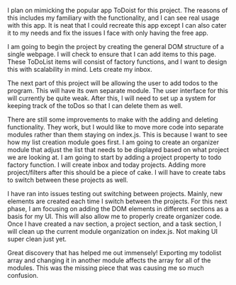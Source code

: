 I plan on mimicking the popular app ToDoist for this project. The reasons of this includes my familiary with the functionality, and I can see real usage with this app.  It is neat that I could recreate this app except I can also cater it to my needs and fix the issues I face with only having the free app.

I am going to begin the project by creating the general DOM structure of a single webpage.  I will check to ensure that I can add items to this page.  These ToDoList items will consist of factory functions, and I want to design this with scalability in mind.  Lets create my inbox.

The next part of this project will be allowing the user to add todos to the program.  This will have its own separate module.  The user interface for this will currently be quite weak.  After this, I will need to set up a system for keeping track of the toDos so that I can delete them as well.

There are still some improvements to make with the adding and deleting functionality.  They work, but I would like to move more code into separate modules rather than them staying on index.js.  This is because I want to see how my list creation module goes first.  I am going to create an organizer module that adjust the list that needs to be displayed based on what project we are looking at.  I am going to start by adding a project property to todo factory function.  I will create inbox and today projects.  Adding more project/filters after this should be a piece of cake.
I will have to create tabs to switch between these projects as well.

I have ran into issues testing out switching between projects.  Mainly, new elements are created each time I switch between the projects.  For this next phase, I am focusing on adding the DOM elements in different sections as a basis for my UI.  This will also allow me to properly create organizer code.  Once I have created a nav section, a project section, and a task section, I will clean up the current module organization on index.js.  Not making UI super clean just yet.

Great discovery that has helped me out immensely! Exporting my todolist array and changing it in another module affects the array for all of the modules.  This was the missing piece that was causing me so much confusion.
